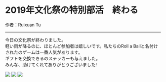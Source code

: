 # 2019年文化祭の特別部活　終わる

作者：Ruixuan Tu

---

今日の文化祭が終わりました。<br>
軽い雨が降るのに、ほとんど参加者は嬉しいです。私たちのRoll a Ballと名付けされたのゲームは一番人気があります。<br>
ギフトを交換できるのステッカーも与えました。<br>
みんな、助けてくれてありがとうございました!<br>

<img src="/img/news/20190530/1" class="img-thumbnail img-fluid col-md-3 p-1 rounded">
<img src="/img/news/20190530/2" class="img-thumbnail img-fluid col-md-3 p-1 rounded">
<img src="/img/news/20190530/3" class="img-thumbnail img-fluid col-md-3 p-1 rounded">